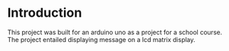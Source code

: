 # Introduction
This project was built for an arduino uno as a project for a school course. The project entailed displaying message on a lcd matrix display. 
